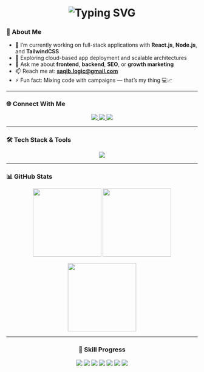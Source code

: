 <h1 align="center">
  <img src="https://readme-typing-svg.demolab.com?font=Fira+Code&weight=500&size=26&pause=1000&color=00FFD1&center=true&vCenter=true&width=600&lines=Hey+%F0%9F%91%8B%2C+I'm+Saqib+Hayat;Software+Engineer+%7C+Digital+Marketing+Specialist;Building+Web+Apps+with+React+%26+TailwindCSS;Driving+Traffic+via+SEO+%26+Performance+Marketing;Code.+Market.+Scale." alt="Typing SVG" />
</h1>

### 🚀 About Me
- 🔧 I’m currently working on full-stack applications with **React.js**, **Node.js**, and **TailwindCSS**
- 🌱 Exploring cloud-based app deployment and scalable architectures
- 💬 Ask me about **frontend**, **backend**, **SEO**, or **growth marketing**
- 📫 Reach me at: **saqib.logic@gmail.com**
- ⚡ Fun fact: Mixing code with campaigns — that’s my thing 💻📈

---

### 🌐 Connect With Me
<p align="center">
  <a href="mailto:prosaqib.dev@gmail.com">
    <img src="https://img.shields.io/badge/Gmail-D14836?style=for-the-badge&logo=gmail&logoColor=white"/>
  </a>
  <a href="https://x.com/pro_saqib">
    <img src="https://img.shields.io/badge/Twitter-%231DA1F2.svg?style=for-the-badge&logo=Twitter&logoColor=white"/>
  </a>
  <a href="https://www.linkedin.com/in/pro-saqib/">
    <img src="https://img.shields.io/badge/LinkedIn-%230077B5.svg?style=for-the-badge&logo=linkedin&logoColor=white"/>
  </a>
</p>

---

### 🛠️ Tech Stack & Tools
<p align="center">
  <img src="https://skillicons.dev/icons?i=html,css,js,ts,react,nextjs,nodejs,express,vite,tailwind,bootstrap,mysql,postgres,git,github,vscode,figma,wordpress,linux,npm,docker,vercel,netlify&perline=8" />
</p>

---

### 📊 GitHub Stats
<p align="center">
  <img src="https://github-readme-stats.vercel.app/api?username=pro-saqib&show_icons=true&theme=tokyonight&hide=issues&border_radius=10" height="180"/>
  <img src="https://github-readme-stats.vercel.app/api/top-langs/?username=pro-saqib&layout=compact&theme=tokyonight&border_radius=10" height="180"/>
</p>
<p align="center">
  <img src="https://github-readme-streak-stats.herokuapp.com?user=pro-saqib&theme=tokyonight&date_format=M%20j%5B%2C%20Y%5D&border_radius=10" height="180"/>
</p>

---

<h3 align="center">🚀 Skill Progress</h3>
<p align="center">
  <img src="https://img.shields.io/badge/HTML-Expert-%23E34F26?style=for-the-badge&logo=html5&logoColor=white" />
  <img src="https://img.shields.io/badge/CSS-Advanced-%231572B6?style=for-the-badge&logo=css3&logoColor=white" />
  <img src="https://img.shields.io/badge/React.js-Advanced-%2300CFFF?style=for-the-badge&logo=react&logoColor=white" />
  <img src="https://img.shields.io/badge/Node.js-Proficient-%23339933?style=for-the-badge&logo=nodedotjs&logoColor=white" />
  <img src="https://img.shields.io/badge/TailwindCSS-Advanced-%2338BDF8?style=for-the-badge&logo=tailwindcss&logoColor=white" />
  <img src="https://img.shields.io/badge/SEO-Expert-%23FF9900?style=for-the-badge&logo=google&logoColor=white" />
  <img src="https://img.shields.io/badge/WordPress-Proficient-%2321759B?style=for-the-badge&logo=wordpress&logoColor=white" />
</p>
